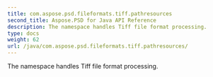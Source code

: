 ```yaml
---
title: com.aspose.psd.fileformats.tiff.pathresources
second_title: Aspose.PSD for Java API Reference
description: The namespace handles Tiff file format processing.
type: docs
weight: 62
url: /java/com.aspose.psd.fileformats.tiff.pathresources/
---
```



The namespace handles Tiff file format processing.

